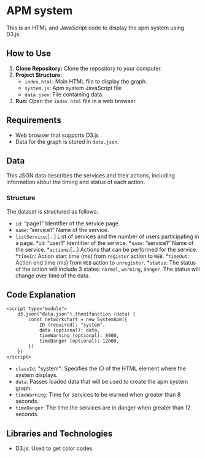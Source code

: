 # APM system

This is an HTML and JavaScript code to display the apm system using D3.js.

## How to Use

1. **Clone Repository:** Clone the repository to your computer.
2. **Project Structure:**
   - `index.html`: Main HTML file to display the graph.
   - `system.js`: Apm system JavaScript file
   - `data.json`: File containing data.
3. **Run:** Open the `index.html` file in a web browser.

## Requirements

- Web browser that supports D3.js .
- Data for the graph is stored in `data.json`.

## Data
This JSON data describes the services and their actions, including information about the timing and status of each action.
### Structure
The dataset is structured as follows:

* `id`: “page1” Identifier of the service page.
* `name`: ”service1” Name of the service.
* `listService`:[...] List of services and the number of users participating in a page.
    *`id`: “user1” Identifier of the service.
    *`name`: ”service1” Name of the service.
    *`actions`:[...] Actions that can be performed for the service.
    *`timeIn`: Action start time (ms) from `register` action to `WEB`.
    *`timeOut`: Action end time (ms) from `WEB` action to `unregister`.
    *`status`: The status of the action will include 3 states: `normal`, `warning`, `danger`. The status will change
over time of the data.

## Code Explanation

```
<script type="module">
    d3.json("data.json").then(function (data) {
        const networkchart = new SystemApm({
            ID (required): "system",
            data (optional): data,
            timeWarning (optional): 8000,
            timeDanger (optional): 12000,
        })
    })
</script>
```

* `classId`: "system": Specifies the ID of the HTML element where the system displays.
* `data`: Passes loaded data that will be used to create the apm system graph.
* `timeWarning`: Time for services to be warned when greater than 8 seconds.
* `timeDanger`: The time the services are in danger when greater than 12 seconds.

## Libraries and Technologies

- D3.js: Used to get color codes.

